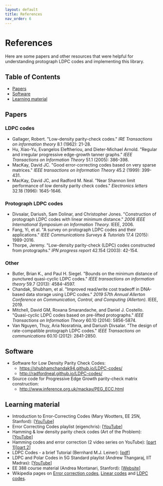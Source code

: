 ```yaml
---
layout: default
title: References
nav_order: 6
---
```

# References
Here are some papers and other resources that were helpful for understanding protograph LDPC codes and implementing this library.

## Table of Contents
* [Papers](#papers)
* [Software](#software)
* [Learning material](#learning-material)

## Papers

### LDPC codes
- Gallager, Robert. "Low-density parity-check codes." _IRE Transactions on information theory_ 8.1 (1962): 21-28.
- Hu, Xiao-Yu, Evangelos Eleftheriou, and Dieter-Michael Arnold. "Regular and irregular progressive edge-growth tanner graphs." _IEEE Transactions on Information Theory_ 51.1 (2005): 386-398.
- MacKay, David JC. "Good error-correcting codes based on very sparse matrices." _IEEE transactions on Information Theory_ 45.2 (1999): 399-431.
- MacKay, David JC, and Radford M. Neal. "Near Shannon limit performance of low density parity check codes." _Electronics letters_ 32.18 (1996): 1645-1646.


### Protograph LDPC codes
- Divsalar, Dariush, Sam Dolinar, and Christopher Jones. "Construction of protograph LDPC codes with linear minimum distance." _2006 IEEE International Symposium on Information Theory._ IEEE, 2006.
- Fang, Yi, et al. "A survey on protograph LDPC codes and their applications." _IEEE Communications Surveys & Tutorials_ 17.4 (2015): 1989-2016.
- Thorpe, Jeremy. "Low-density parity-check (LDPC) codes constructed from protographs." _IPN progress report_ 42.154 (2003): 42-154.

### Other
- Butler, Brian K., and Paul H. Siegel. "Bounds on the minimum distance of punctured quasi-cyclic LDPC codes." _IEEE transactions on information theory_ 59.7 (2013): 4584-4597.
- Chandak, Shubham, et al. "Improved read/write cost tradeoff in DNA-based data storage using LDPC codes." _2019 57th Annual Allerton Conference on Communication, Control, and Computing (Allerton)._ IEEE, 2019.
- Mitchell, David GM, Roxana Smarandache, and Daniel J. Costello. "Quasi-cyclic LDPC codes based on pre-lifted protographs." _IEEE Transactions on Information Theory_ 60.10 (2014): 5856-5874.
- Van Nguyen, Thuy, Aria Nosratinia, and Dariush Divsalar. "The design of rate-compatible protograph LDPC codes." _IEEE Transactions on communications_ 60.10 (2012): 2841-2850.

## Software
- Software for Low Density Parity Check Codes:
  - <https://shubhamchandak94.github.io/LDPC-codes/>
  - <http://radfordneal.github.io/LDPC-codes/>
- Source code for Progressive Edge Growth parity-check matrix construction:
  - <http://www.inference.org.uk/mackay/PEG_ECC.html>

## Learning material
- Introduction to Error-Correcting Codes (Mary Wootters, EE 25N, Stanford): [[YouTube](https://youtu.be/q32CxFzOr9s)]
- Error Correcting Codes playlist (eigenchris): [[YouTube](https://www.youtube.com/playlist?list=PLJHszsWbB6hqkOyFCQOAlQtfzC1G9sf2_)]
- Hamming & low density parity check codes (Art of the Problem): [[YouTube](https://youtu.be/RWUxtGh-guY)]
- Hamming codes and error correction (2 video series on YouTube): [[part 1](https://www.youtube.com/watch?v=X8jsijhllIA&ab_channel=3Blue1Brown)][[part 2](https://www.youtube.com/watch?v=b3NxrZOu_CE&ab_channel=3Blue1Brown)]
- LDPC Codes - a brief Tutorial (Bernhard M.J. Leiner): [[pdf](http://www.bernh.net/media/download/papers/ldpc.pdf)]
- LDPC and Polar Codes in 5G Standard playlist (Andrew Thangaraj, IIT Madras): [[YouTube](https://www.youtube.com/playlist?list=PLyqSpQzTE6M81HJ26ZaNv0V3ROBrcv-Kc)]
- EE 388 course material (Andrea Montanari, Stanford): [[Website](https://web.stanford.edu/class/ee388/ee388.html)]
- Wikipedia pages on [Error correction codes](https://en.wikipedia.org/wiki/Error_correction_code), [Linear codes](https://en.wikipedia.org/wiki/Linear_code) and [LDPC codes](https://en.wikipedia.org/wiki/Low-density_parity-check_code).

